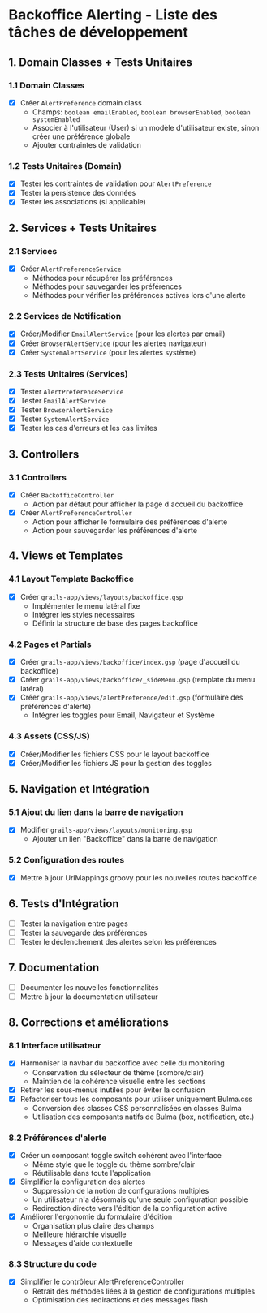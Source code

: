 # Backoffice Alerting - Liste des tâches de développement

## 1. Domain Classes + Tests Unitaires

### 1.1 Domain Classes
- [x] Créer `AlertPreference` domain class
  - Champs: `boolean emailEnabled`, `boolean browserEnabled`, `boolean systemEnabled`
  - Associer à l'utilisateur (User) si un modèle d'utilisateur existe, sinon créer une préférence globale
  - Ajouter contraintes de validation

### 1.2 Tests Unitaires (Domain)
- [x] Tester les contraintes de validation pour `AlertPreference`
- [x] Tester la persistence des données
- [x] Tester les associations (si applicable)

## 2. Services + Tests Unitaires

### 2.1 Services
- [x] Créer `AlertPreferenceService`
  - Méthodes pour récupérer les préférences
  - Méthodes pour sauvegarder les préférences
  - Méthodes pour vérifier les préférences actives lors d'une alerte

### 2.2 Services de Notification
- [x] Créer/Modifier `EmailAlertService` (pour les alertes par email)
- [x] Créer `BrowserAlertService` (pour les alertes navigateur)
- [x] Créer `SystemAlertService` (pour les alertes système)

### 2.3 Tests Unitaires (Services)
- [x] Tester `AlertPreferenceService`
- [x] Tester `EmailAlertService`
- [x] Tester `BrowserAlertService`
- [x] Tester `SystemAlertService`
- [x] Tester les cas d'erreurs et les cas limites

## 3. Controllers

### 3.1 Controllers
- [x] Créer `BackofficeController`
  - Action par défaut pour afficher la page d'accueil du backoffice
- [x] Créer `AlertPreferenceController`
  - Action pour afficher le formulaire des préférences d'alerte
  - Action pour sauvegarder les préférences d'alerte

## 4. Views et Templates

### 4.1 Layout Template Backoffice
- [x] Créer `grails-app/views/layouts/backoffice.gsp`
  - Implémenter le menu latéral fixe
  - Intégrer les styles nécessaires
  - Définir la structure de base des pages backoffice

### 4.2 Pages et Partials
- [x] Créer `grails-app/views/backoffice/index.gsp` (page d'accueil du backoffice)
- [x] Créer `grails-app/views/backoffice/_sideMenu.gsp` (template du menu latéral)
- [x] Créer `grails-app/views/alertPreference/edit.gsp` (formulaire des préférences d'alerte)
  - Intégrer les toggles pour Email, Navigateur et Système

### 4.3 Assets (CSS/JS)
- [x] Créer/Modifier les fichiers CSS pour le layout backoffice
- [x] Créer/Modifier les fichiers JS pour la gestion des toggles

## 5. Navigation et Intégration

### 5.1 Ajout du lien dans la barre de navigation
- [x] Modifier `grails-app/views/layouts/monitoring.gsp`
  - Ajouter un lien "Backoffice" dans la barre de navigation

### 5.2 Configuration des routes
- [x] Mettre à jour UrlMappings.groovy pour les nouvelles routes backoffice

## 6. Tests d'Intégration
- [ ] Tester la navigation entre pages
- [ ] Tester la sauvegarde des préférences
- [ ] Tester le déclenchement des alertes selon les préférences

## 7. Documentation
- [ ] Documenter les nouvelles fonctionnalités
- [ ] Mettre à jour la documentation utilisateur

## 8. Corrections et améliorations

### 8.1 Interface utilisateur
- [x] Harmoniser la navbar du backoffice avec celle du monitoring
  - Conservation du sélecteur de thème (sombre/clair)
  - Maintien de la cohérence visuelle entre les sections
- [x] Retirer les sous-menus inutiles pour éviter la confusion
- [x] Refactoriser tous les composants pour utiliser uniquement Bulma.css
  - Conversion des classes CSS personnalisées en classes Bulma
  - Utilisation des composants natifs de Bulma (box, notification, etc.)

### 8.2 Préférences d'alerte
- [x] Créer un composant toggle switch cohérent avec l'interface
  - Même style que le toggle du thème sombre/clair
  - Réutilisable dans toute l'application
- [x] Simplifier la configuration des alertes
  - Suppression de la notion de configurations multiples
  - Un utilisateur n'a désormais qu'une seule configuration possible
  - Redirection directe vers l'édition de la configuration active
- [x] Améliorer l'ergonomie du formulaire d'édition
  - Organisation plus claire des champs
  - Meilleure hiérarchie visuelle
  - Messages d'aide contextuelle

### 8.3 Structure du code
- [x] Simplifier le contrôleur AlertPreferenceController
  - Retrait des méthodes liées à la gestion de configurations multiples
  - Optimisation des rediractions et des messages flash
